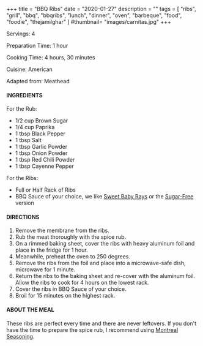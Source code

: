 +++
title = "BBQ Ribs"
date = "2020-01-27"
description = ""
tags = [
    "ribs",
    "grill",
    "bbq",
    "bbqribs",
    "lunch",
    "dinner",
    "oven",
    "barbeque",
    "food",
    "foodie",
    "thejamilghar"
]
#thumbnail= "images/carnitas.jpg"
+++

Servings: 4 <!--more-->

Preparation Time: 1 hour

Cooking Time: 4 hours, 30 minutes

Cuisine: American

Adapted from: Meathead 

#### INGREDIENTS 

For the Rub: 

* 1/2 cup Brown Sugar
* 1/4 cup Paprika
* 1 tbsp Black Pepper
* 1 tbsp Salt
* 1 tbsp Garlic Powder
* 1 tbsp Onion Powder
* 1 tbsp Red Chili Powder
* 1 tbsp Cayenne Pepper

For the Ribs: 

* Full or Half Rack of Ribs 
* BBQ Sauce of your choice, we like [Sweet Baby Rays](https://amzn.to/37Zajyd) or the [Sugar-Free](https://amzn.to/3dZQydF) version

#### DIRECTIONS 

1. Remove the membrane from the ribs. 
2. Rub the meat thoroughly with the spice rub. 
3. On a rimmed baking sheet, cover the ribs with heavy aluminum foil and place in the fridge for 1 hour. 
4. Meanwhile, preheat the oven to 250 degrees. 
5. Remove the ribs from the foil and place into a microwave-safe dish, microwave for 1 minute. 
6. Return the ribs to the baking sheet and re-cover with the aluminum foil. Allow the ribs to cook for 4 hours on the lowest rack. 
7. Cover the ribs in BBQ Sauce of your choice. 
8. Broil for 15 minutes on the highest rack. 

#### ABOUT THE MEAL 

These ribs are perfect every time and there are never leftovers. If you don't have the time to prepare the spice rub, I recommend using [Montreal Seasoning](https://amzn.to/3r6PQiA). 
